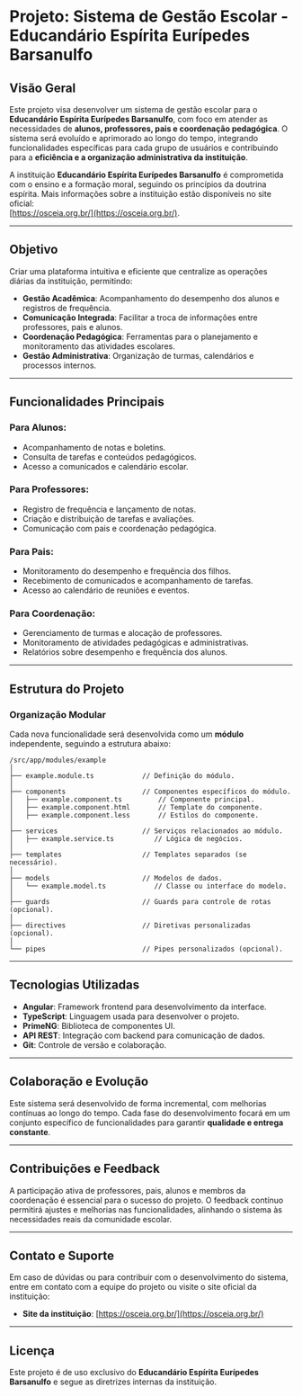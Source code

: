 # **Projeto: Sistema de Gestão Escolar - Educandário Espírita Eurípedes Barsanulfo**

## **Visão Geral**
Este projeto visa desenvolver um sistema de gestão escolar para o **Educandário Espírita Eurípedes Barsanulfo**, com foco em atender as necessidades de **alunos, professores, pais e coordenação pedagógica**. O sistema será evoluído e aprimorado ao longo do tempo, integrando funcionalidades específicas para cada grupo de usuários e contribuindo para a **eficiência e a organização administrativa da instituição**.

A instituição **Educandário Espírita Eurípedes Barsanulfo** é comprometida com o ensino e a formação moral, seguindo os princípios da doutrina espírita. Mais informações sobre a instituição estão disponíveis no site oficial:  
[https://osceia.org.br/](https://osceia.org.br/).

---

## **Objetivo**
Criar uma plataforma intuitiva e eficiente que centralize as operações diárias da instituição, permitindo:
- **Gestão Acadêmica**: Acompanhamento do desempenho dos alunos e registros de frequência.
- **Comunicação Integrada**: Facilitar a troca de informações entre professores, pais e alunos.
- **Coordenação Pedagógica**: Ferramentas para o planejamento e monitoramento das atividades escolares.
- **Gestão Administrativa**: Organização de turmas, calendários e processos internos.

---

## **Funcionalidades Principais**

### **Para Alunos:**
- Acompanhamento de notas e boletins.
- Consulta de tarefas e conteúdos pedagógicos.
- Acesso a comunicados e calendário escolar.

### **Para Professores:**
- Registro de frequência e lançamento de notas.
- Criação e distribuição de tarefas e avaliações.
- Comunicação com pais e coordenação pedagógica.

### **Para Pais:**
- Monitoramento do desempenho e frequência dos filhos.
- Recebimento de comunicados e acompanhamento de tarefas.
- Acesso ao calendário de reuniões e eventos.

### **Para Coordenação:**
- Gerenciamento de turmas e alocação de professores.
- Monitoramento de atividades pedagógicas e administrativas.
- Relatórios sobre desempenho e frequência dos alunos.

---

## **Estrutura do Projeto**

### **Organização Modular**
Cada nova funcionalidade será desenvolvida como um **módulo** independente, seguindo a estrutura abaixo:

```
/src/app/modules/example
│
├── example.module.ts            // Definição do módulo.
│
├── components                   // Componentes específicos do módulo.
│   ├── example.component.ts         // Componente principal.
│   ├── example.component.html       // Template do componente.
│   ├── example.component.less       // Estilos do componente.
│
├── services                     // Serviços relacionados ao módulo.
│   ├── example.service.ts          // Lógica de negócios.
│
├── templates                    // Templates separados (se necessário).
│
├── models                       // Modelos de dados.
│   └── example.model.ts            // Classe ou interface do modelo.
│
├── guards                       // Guards para controle de rotas (opcional).
│
├── directives                   // Diretivas personalizadas (opcional).
│
└── pipes                        // Pipes personalizados (opcional).
```

---

## **Tecnologias Utilizadas**
- **Angular**: Framework frontend para desenvolvimento da interface.
- **TypeScript**: Linguagem usada para desenvolver o projeto.
- **PrimeNG**: Biblioteca de componentes UI.
- **API REST**: Integração com backend para comunicação de dados.
- **Git**: Controle de versão e colaboração.

---

## **Colaboração e Evolução**
Este sistema será desenvolvido de forma incremental, com melhorias contínuas ao longo do tempo. Cada fase do desenvolvimento focará em um conjunto específico de funcionalidades para garantir **qualidade e entrega constante**.

---

## **Contribuições e Feedback**
A participação ativa de professores, pais, alunos e membros da coordenação é essencial para o sucesso do projeto. O feedback contínuo permitirá ajustes e melhorias nas funcionalidades, alinhando o sistema às necessidades reais da comunidade escolar.

---

## **Contato e Suporte**
Em caso de dúvidas ou para contribuir com o desenvolvimento do sistema, entre em contato com a equipe do projeto ou visite o site oficial da instituição:

- **Site da instituição**: [https://osceia.org.br/](https://osceia.org.br/)

---

## **Licença**
Este projeto é de uso exclusivo do **Educandário Espírita Eurípedes Barsanulfo** e segue as diretrizes internas da instituição.
